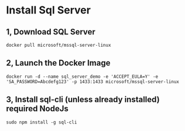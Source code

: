 # Install Sql Server
## 1, Download SQL Server
```
docker pull microsoft/mssql-server-linux
```
## 2, Launch the Docker Image
```
docker run -d --name sql_server_demo -e 'ACCEPT_EULA=Y' -e 'SA_PASSWORD=Abcdefg123' -p 1433:1433 microsoft/mssql-server-linux
```
## 3, Install sql-cli (unless already installed) required NodeJs
```
sudo npm install -g sql-cli
```

